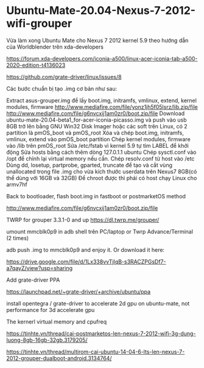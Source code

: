 # Ubuntu-Mate-20.04-Nexus-7-2012-wifi-grouper

Vừa làm xong Ubuntu Mate cho Nexus 7 2012 kernel 5.9 theo hướng dẫn của Worldblender trên xda-developers



https://forum.xda-developers.com/iconia-a500/linux-acer-iconia-tab-a500-2020-edition-t4136023



https://github.com/grate-driver/linux/issues/8



Các bước chuẩn bị tạo .img cơ bản như sau:



Extract asus-grouper.img để lấy boot.img, initramfs, vmlinux, extend, kernel modules, firmware
http://www.mediafire.com/file/yonz1jh5f05lsrz/lib.zip/file
http://www.mediafire.com/file/g6nvcxij1am0zr0/boot.zip/file
Download ubuntu-mate-20.04-beta1_for-acer-iconia-picasso.img và push vào usb 8GB trở lên bằng GNU Win32 Disk Imager hoặc các soft trên Linux, có 2 partition là pmOS_boot và pmOS_root
Xóa và chép boot.img, initramfs, vmlinux, extend vào pmOS_boot partition
Chép kernel modules, firmware vào /lib trên pmOS_root
Sửa /etc/fstab vì kernel 5.9 tự tìm LABEL để khởi động
Sửa hosts bằng cách thêm dòng 127.0.1.1 ubuntu
Chép sysctl.conf vào /opt để chỉnh lại virtual memory nếu cần. Chép resolv.conf từ host vào /etc
Dùng dd, losetup, partprobe, gparted, truncate để tạo và cắt vùng unallocated trong file .img cho vừa kích thước userdata trên Nexus7 8GB(có thể dùng với 16GB và 32GB)
Để chroot được thì phải có host chạy Linux cho armv7hf



Back to bootloader, flash boot.img in fastboot or postmarketOS method

http://www.mediafire.com/file/g6nvcxij1am0zr0/boot.zip/file



TWRP for grouper 3.3.1-0 and up https://dl.twrp.me/grouper/

umount mmcblk0p9 in adb shell trên PC/laptop or Twrp Advance/Terminal (2 times)



adb push <filename>.img to mmcblk0p9 and enjoy it. Or download it here:

https://drive.google.com/file/d/1Lx338vvTjIqB-s3RACZPGsDf7-a7qayZ/view?usp=sharing



Add grate-driver PPA



https://launchpad.net/~grate-driver/+archive/ubuntu/ppa



install opentegra / grate-driver to accelerate 2d gpu on ubuntu-mate, not performance for 3d accelerate gpu



The kernerl virtual memory and cpufreq



https://tinhte.vn/thread/cai-postmarketos-len-nexus-7-2012-wifi-3g-dung-luong-8gb-16gb-32gb.3179205/



https://tinhte.vn/thread/multirom-cai-ubuntu-14-04-6-lts-len-nexus-7-2012-grouper-dualboot-android.3134764/
